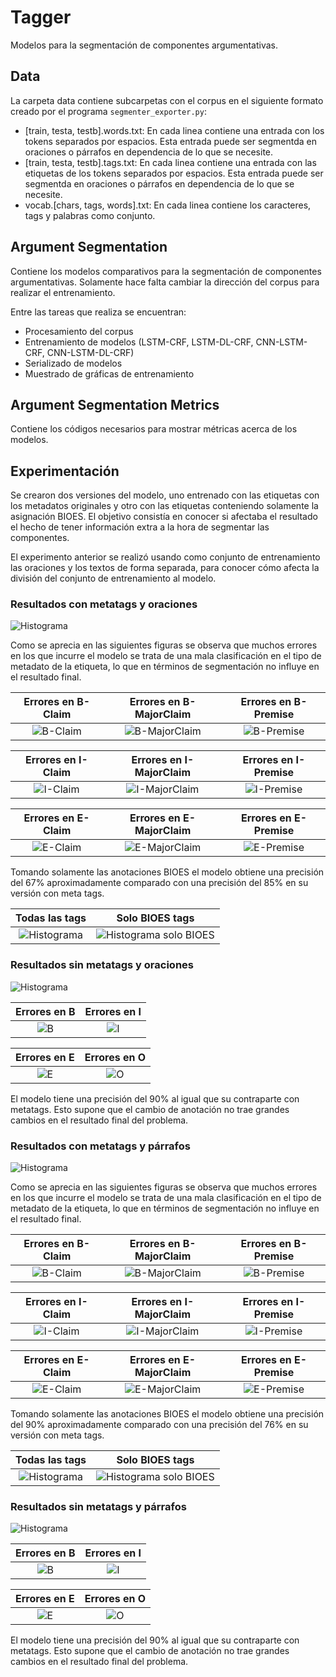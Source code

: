 # Tagger

Modelos para la segmentación de componentes argumentativas.

## Data

La carpeta data contiene subcarpetas con el corpus en el siguiente formato creado por el programa `segmenter_exporter.py`:

- [train, testa, testb].words.txt: En cada linea contiene una entrada con los tokens separados por espacios. Esta entrada puede ser segmentda en oraciones o párrafos en dependencia de lo que se necesite.
- [train, testa, testb].tags.txt: En cada linea contiene una entrada con las etiquetas de los tokens separados por espacios. Esta entrada puede ser segmentda en oraciones o párrafos en dependencia de lo que se necesite.
- vocab.[chars, tags, words].txt: En cada linea contiene los caracteres, tags y palabras como conjunto.

## Argument Segmentation

Contiene los modelos comparativos para la segmentación de componentes argumentativas.
Solamente hace falta cambiar la dirección del corpus para realizar el entrenamiento.

Entre las tareas que realiza se encuentran:

- Procesamiento del corpus
- Entrenamiento de modelos (LSTM-CRF, LSTM-DL-CRF, CNN-LSTM-CRF, CNN-LSTM-DL-CRF)
- Serializado de modelos
- Muestrado de gráficas de entrenamiento

## Argument Segmentation Metrics

Contiene los códigos necesarios para mostrar métricas acerca de los modelos.

## Experimentación

Se crearon dos versiones del modelo, uno entrenado con las etiquetas con los metadatos originales y otro con las etiquetas conteniendo solamente la asignación BIOES. El objetivo consistía en conocer si afectaba el resultado el hecho de tener información extra a la hora de segmentar las componentes.

El experimento anterior se realizó usando como conjunto de entrenamiento las oraciones y los textos de forma separada, para conocer cómo afecta la división del conjunto de entrenamiento al modelo.

### Resultados con metatags y oraciones

![Histograma](data/english_sentence/images/histogram_model_cnn_bilstm_crf.png)

Como se aprecia en las siguientes figuras se observa que muchos errores en los que incurre el modelo se trata de una mala clasificación en el tipo de metadato de la etiqueta, lo que en términos de segmentación no influye en el resultado final.

Errores en B-Claim | Errores en B-MajorClaim | Errores en B-Premise
:--:|:--:|:--:
![B-Claim](data/english_sentence/images/tag_B-Claim_model_cnn_bilstm_crf_mistakes.png) | ![B-MajorClaim](data/english_sentence/images/tag_B-MajorClaim_model_cnn_bilstm_crf_mistakes.png) | ![B-Premise](data/english_sentence/images/tag_B-Premise_model_cnn_bilstm_crf_mistakes.png)

Errores en I-Claim | Errores en I-MajorClaim | Errores en I-Premise
:--:|:--:|:--:
![I-Claim](data/english_sentence/images/tag_I-Claim_model_cnn_bilstm_crf_mistakes.png) | ![I-MajorClaim](data/english_sentence/images/tag_I-MajorClaim_model_cnn_bilstm_crf_mistakes.png) | ![I-Premise](data/english_sentence/images/tag_I-Premise_model_cnn_bilstm_crf_mistakes.png)

Errores en E-Claim | Errores en E-MajorClaim | Errores en E-Premise
:--:|:--:|:--:
![E-Claim](data/english_sentence/images/tag_E-Claim_model_cnn_bilstm_crf_mistakes.png) | ![E-MajorClaim](data/english_sentence/images/tag_E-MajorClaim_model_cnn_bilstm_crf_mistakes.png) | ![E-Premise](data/english_sentence/images/tag_E-Premise_model_cnn_bilstm_crf_mistakes.png)

Tomando solamente las anotaciones BIOES el modelo obtiene una precisión del 67% aproximadamente comparado con una precisión del 85% en su versión con meta tags.

Todas las tags | Solo BIOES tags
:--:|:--:
![Histograma](data/english_sentence/images/histogram_model_cnn_bilstm_crf.png) | ![Histograma solo BIOES](data/english_sentence/images/histogram_model_cnn_bilstm_crf_only_BIOES.png)

### Resultados sin metatags y oraciones

![Histograma](data/english_sentence_no_meta_tags/images/histogram_model_cnn_bilstm_crf.png)

Errores en B | Errores en I
:--:|:--:
![B](data/english_sentence_no_meta_tags/images/tag_B_model_cnn_bilstm_crf_mistakes.png) | ![I](data/english_sentence_no_meta_tags/images/tag_I_model_cnn_bilstm_crf_mistakes.png)

Errores en E | Errores en O
:--:|:--:
![E](data/english_sentence_no_meta_tags/images/tag_E_model_cnn_bilstm_crf_mistakes.png) | ![O](data/english_sentence_no_meta_tags/images/tag_O_model_cnn_bilstm_crf_mistakes.png)

El modelo tiene una precisión del 90% al igual que su contraparte con metatags. Esto supone que el cambio de anotación no trae grandes cambios en el resultado final del problema.

### Resultados con metatags y párrafos

![Histograma](data/english_paragraph/images/histogram_model_cnn_bilstm_crf.png)

Como se aprecia en las siguientes figuras se observa que muchos errores en los que incurre el modelo se trata de una mala clasificación en el tipo de metadato de la etiqueta, lo que en términos de segmentación no influye en el resultado final.

Errores en B-Claim | Errores en B-MajorClaim | Errores en B-Premise
:--:|:--:|:--:
![B-Claim](data/english_paragraph/images/tag_B-Claim_model_cnn_bilstm_crf_mistakes.png) | ![B-MajorClaim](data/english_paragraph/images/tag_B-MajorClaim_model_cnn_bilstm_crf_mistakes.png) | ![B-Premise](data/english_paragraph/images/tag_B-Premise_model_cnn_bilstm_crf_mistakes.png)

Errores en I-Claim | Errores en I-MajorClaim | Errores en I-Premise
:--:|:--:|:--:
![I-Claim](data/english_paragraph/images/tag_I-Claim_model_cnn_bilstm_crf_mistakes.png) | ![I-MajorClaim](data/english_paragraph/images/tag_I-MajorClaim_model_cnn_bilstm_crf_mistakes.png) | ![I-Premise](data/english_paragraph/images/tag_I-Premise_model_cnn_bilstm_crf_mistakes.png)

Errores en E-Claim | Errores en E-MajorClaim | Errores en E-Premise
:--:|:--:|:--:
![E-Claim](data/english_paragraph/images/tag_E-Claim_model_cnn_bilstm_crf_mistakes.png) | ![E-MajorClaim](data/english_paragraph/images/tag_E-MajorClaim_model_cnn_bilstm_crf_mistakes.png) | ![E-Premise](data/english_paragraph/images/tag_E-Premise_model_cnn_bilstm_crf_mistakes.png)

Tomando solamente las anotaciones BIOES el modelo obtiene una precisión del 90% aproximadamente comparado con una precisión del 76% en su versión con meta tags.

Todas las tags | Solo BIOES tags
:--:|:--:
![Histograma](data/english_paragraph/images/histogram_model_cnn_bilstm_crf.png) | ![Histograma solo BIOES](data/english_paragraph/images/histogram_model_cnn_bilstm_crf_only_BIOES.png)

### Resultados sin metatags y párrafos

![Histograma](data/english_paragraph_no_meta_tags/images/histogram_model_cnn_bilstm_crf.png)

Errores en B | Errores en I
:--:|:--:
![B](data/english_paragraph_no_meta_tags/images/tag_B_model_cnn_bilstm_crf_mistakes.png) | ![I](data/english_paragraph_no_meta_tags/images/tag_I_model_cnn_bilstm_crf_mistakes.png)

Errores en E | Errores en O
:--:|:--:
![E](data/english_paragraph_no_meta_tags/images/tag_E_model_cnn_bilstm_crf_mistakes.png) | ![O](data/english_paragraph_no_meta_tags/images/tag_O_model_cnn_bilstm_crf_mistakes.png)

El modelo tiene una precisión del 90% al igual que su contraparte con metatags. Esto supone que el cambio de anotación no trae grandes cambios en el resultado final del problema.
